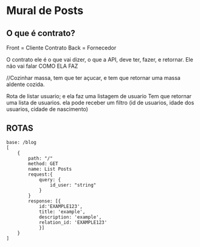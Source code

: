 # Mural de Posts

## O que é contrato?

Front = Cliente
    Contrato
Back =  Fornecedor

O contrato ele é o que vai dizer, o que a API, deve ter, fazer, e retornar.
Ele não vai falar COMO ELA FAZ

//Cozinhar massa, tem que ter açucar, e tem que retornar uma massa aldente cozida.

Rota de listar usuario;
e ela faz uma listagem de usuario
Tem que retornar uma lista de usuarios.
ela pode receber um filtro (id de usuarios, idade dos usuarios, cidade de nascimento)

## ROTAS

```
base: /blog
[
    {
        path: "/"
        method: GET
        name: List Posts
        request:{
            query: {
                id_user: "string"
            }
        }
        response: [{
            id:'EXAMPLE123', 
            title: 'example', 
            description: 'example', 
            relation_id: 'EXAMPLE123'
            }]
    }
]

```

